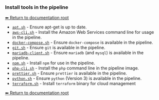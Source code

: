 ### Install tools in the pipeline

[⬅ Return to documentation root](../index.md)

- [`apt.sh`](apt.md) - Ensure apt-get is up to date.
- [`aws-cli.sh`](aws-cli.md) - Install the Amazon Web Services command line for usage in the pipeline.
- [`docker-compose.sh`](docker-compose.md) - Ensure `docker-compose` is available in the pipeline.
- [`git.sh`](git.md) - Ensure `git` is available in the pipeline.
- [`mariadb-client.sh`](mariadb-client.md) - Ensure `mariadb` (and `mysql`) is available in the pipeline.
- [`npm.sh`](.npm.md) - Install `npm` for use in the pipeline.
- [`php-cli.sh`](php-cli.md) - Install the `php` command line in the pipeline image.
- [`prettier.sh`](prettier.md) - Ensure `prettier` is available in the pipeline.
- [`python.sh`](python.md) - Ensure `python` (Version 3) is available in the pipeline.
- [`terraform.sh`](terraform.md) - Install `terraform` binary for cloud management

[⬅ Return to documentation root](../index.md)
